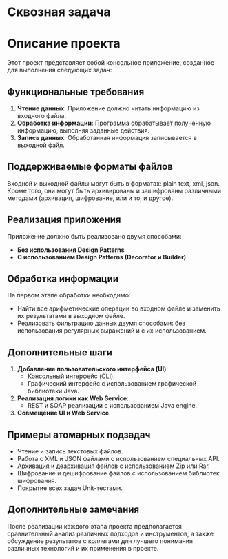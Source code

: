 # Сквозная задача
# Описание проекта

Этот проект представляет собой консольное приложение, созданное для выполнения следующих задач:

## Функциональные требования

1. **Чтение данных**: Приложение должно читать информацию из входного файла.
2. **Обработка информации**: Программа обрабатывает полученную информацию, выполняя заданные действия.
3. **Запись данных**: Обработанная информация записывается в выходной файл.

## Поддерживаемые форматы файлов

Входной и выходной файлы могут быть в форматах: plain text, xml, json. Кроме того, они могут быть архивированы и зашифрованы различными методами (архивация, шифрование, или и то, и другое).

## Реализация приложения

Приложение должно быть реализовано двумя способами:
- **Без использования Design Patterns**
- **С использованием Design Patterns (Decorator и Builder)**

## Обработка информации

На первом этапе обработки необходимо:
- Найти все арифметические операции во входном файле и заменить их результатами в выходном файле.
- Реализовать фильтрацию данных двумя способами: без использования регулярных выражений и с их использованием.

## Дополнительные шаги

1. **Добавление пользовательского интерфейса (UI)**:
    - Консольный интерфейс (CLI).
    - Графический интерфейс с использованием графической библиотеки Java.
2. **Реализация логики как Web Service**:
    - REST и SOAP реализации с использованием Java engine.
3. **Совмещение UI и Web Service**.

## Примеры атомарных подзадач

- Чтение и запись текстовых файлов.
- Работа с XML и JSON файлами с использованием специальных API.
- Архивация и деархивация файлов с использованием Zip или Rar.
- Шифрование и дешифрование файлов с использованием библиотек шифрования.
- Покрытие всех задач Unit-тестами.

## Дополнительные замечания

После реализации каждого этапа проекта предполагается сравнительный анализ различных подходов и инструментов, а также обсуждение результатов с коллегами для лучшего понимания различных технологий и их применения в проекте.
